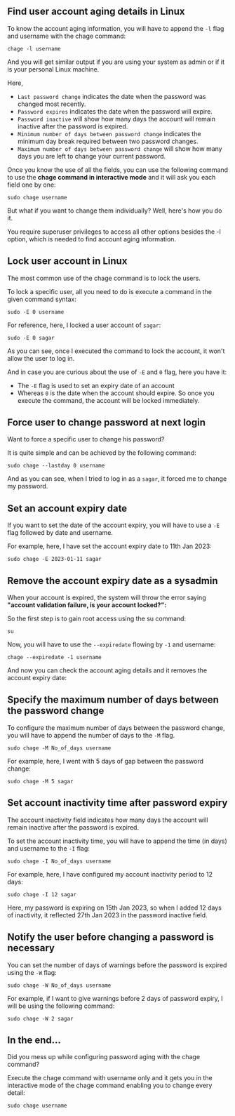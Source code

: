 ## Find user account aging details in Linux

To know the account aging information, you will have to append the `-l` flag and username with the chage command:

```
chage -l username
```

And you will get similar output if you are using your system as admin or if it is your personal Linux machine.

Here,

- `Last password change` indicates the date when the password was changed most recently.
- `Password expires` indicates the date when the password will expire.
- `Password inactive` will show how many days the account will remain inactive after the password is expired.
- `Minimum number of days between password change` indicates the minimum day break required between two password changes.
- `Maximum number of days between password change` will show how many days you are left to change your current password.

Once you know the use of all the fields, you can use the following command to use the **chage command in interactive mode** and it will ask you each field one by one:

```
sudo chage username
```

But what if you want to change them individually? Well, here's how you do it.

You require superuser privileges to access all other options besides the -l option, which is needed to find account aging information.

## Lock user account in Linux

The most common use of the chage command is to lock the users.

To lock a specific user, all you need to do is execute a command in the given command syntax:

```
sudo -E 0 username
```

For reference, here, I locked a user account of `sagar`:

```
sudo -E 0 sagar
```

As you can see, once I executed the command to lock the account, it won't allow the user to log in.

And in case you are curious about the use of `-E` and `0` flag, here you have it:

- The `-E` flag is used to set an expiry date of an account
- Whereas `0` is the date when the account should expire. So once you execute the command, the account will be locked immediately.

## Force user to change password at next login

Want to force a specific user to change his password?

It is quite simple and can be achieved by the following command:

```
sudo chage --lastday 0 username
```


And as you can see, when I tried to log in as a `sagar`, it forced me to change my password.

## Set an account expiry date

If you want to set the date of the account expiry, you will have to use a `-E` flag followed by date and username.

For example, here, I have set the account expiry date to 11th Jan 2023:

```
sudo chage -E 2023-01-11 sagar
```


## Remove the account expiry date as a sysadmin

When your account is expired, the system will throw the error saying **"account validation failure, is your account locked?":**


So the first step is to gain root access using the su command:

```
su
```

Now, you will have to use the `--expiredate` flowing by `-1` and username:

```
chage --expiredate -1 username
```

And now you can check the account aging details and it removes the account expiry date:


## Specify the maximum number of days between the password change

To configure the maximum number of days between the password change, you will have to append the number of days to the `-M` flag.

```
sudo chage -M No_of_days username
```

For example, here, I went with 5 days of gap between the password change:

```
sudo chage -M 5 sagar
```


## Set account inactivity time after password expiry

The account inactivity field indicates how many days the account will remain inactive after the password is expired.

To set the account inactivity time, you will have to append the time (in days) and username to the `-I` flag:

```
sudo chage -I No_of_days username
```

For example, here, I have configured my account inactivity period to 12 days:

```
sudo chage -I 12 sagar
```


Here, my password is expiring on 15th Jan 2023, so when I added 12 days of inactivity, it reflected 27th Jan 2023 in the password inactive field.

## Notify the user before changing a password is necessary

You can set the number of days of warnings before the password is expired using the `-W` flag:

```
sudo chage -W No_of_days username
```

For example, if I want to give warnings before 2 days of password expiry, I will be using the following command:

```
sudo chage -W 2 sagar
```


## In the end...

Did you mess up while configuring password aging with the chage command?

Execute the chage command with username only and it gets you in the interactive mode of the chage command enabling you to change every detail:

```
sudo chage username
```